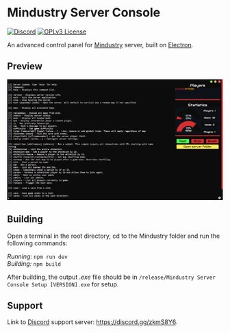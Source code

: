 # Mindustry Server Console

[![Discord](https://img.shields.io/discord/719256219700953311)](https://discord.gg/zkmS8Y6)
[![GPLv3 License](https://img.shields.io/badge/License-GPL%20v3-yellow.svg)](LICENSE.txt)

An advanced control panel for [Mindustry](https://github.com/Anuken/Mindustry) server, built on [Electron](https://github.com/electron/electron).

## Preview

![Preview](resources/preview.png)

## Building

Open a terminal in the root directory, cd to the Mindustry folder and run the following commands:

_Running:_ `npm run dev` <br>
_Building:_ `npm build`

After building, the output _.exe_ file should be in `/release/Mindustry Server Console Setup [VERSION].exe` for setup.

## Support

Link to [Discord](https://discord.gg/zkmS8Y6) support server: https://discord.gg/zkmS8Y6.
